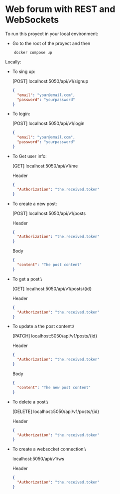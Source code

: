 # Web forum with REST and WebSockets

To run this proyect in your local environment:

- Go to the root of the proyect and then

```console
    docker compose up
```

Locally:

- To sing up:

  [POST] localhost:5050/api/v1/signup

  ```json
  {
    "email": "your@email.com",
    "password": "yourpassword"
  }
  ```

- To login:

  [POST] localhost:5050/api/v1/login

  ```json
  {
    "email": "your@email.com",
    "password": "yourpassword"
  }
  ```

- To Get user info:

  [GET] localhost:5050/api/v1/me

  Header

  ```json
  {
    "Authorization": "the.received.token"
  }
  ```

- To create a new post:

  [POST] localhost:5050/api/v1/posts

  Header

  ```json
  {
    "Authorization": "the.received.token"
  }
  ```

  Body

  ```json
  {
    "content": "The post content"
  }
  ```

- To get a post:\

  [GET] localhost:5050/api/v1/posts/{id}

  Header

  ```json
  {
    "Authorization": "the.received.token"
  }
  ```

- To update a the post content:\

  [PATCH] localhost:5050/api/v1/posts/{id}

  Header

  ```json
  {
    "Authorization": "the.received.token"
  }
  ```

  Body

  ```json
  {
    "content": "The new post content"
  }
  ```

- To delete a post:\

  [DELETE] localhost:5050/api/v1/posts/{id}

  Header

  ```json
  {
    "Authorization": "the.received.token"
  }
  ```

- To create a websocket connection:\

  localhost:5050/api/v1/ws

  Header

  ```json
  {
    "Authorization": "the.received.token"
  }
  ```
